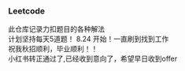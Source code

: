 ### Leetcode
此仓库记录力扣题目的各种解法  
计划坚持每天5道题！
8.24 开始！一直刷到找到工作  
祝我秋招顺利，毕业顺利！！  
小红书转正通过了,已经收到意向了，希望早日收到offer
